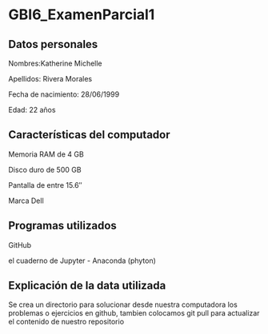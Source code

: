 # GBI6_ExamenParcial1
##  Datos personales ## 
Nombres:Katherine Michelle

Apellidos: Rivera Morales

Fecha de nacimiento: 28/06/1999

Edad: 22 años
## Características del computador ## 
Memoria RAM de 4 GB 

Disco duro de 500 GB 

Pantalla de entre  15.6″

Marca Dell 
## Programas utilizados ## 
GitHub

el cuaderno de Jupyter - Anaconda (phyton)


## Explicación de la data utilizada ## 
Se crea un directorio para solucionar desde nuestra computadora los problemas o ejercicios en github,  tambien colocamos git pull para actualizar el contenido de  nuestro repositorio
